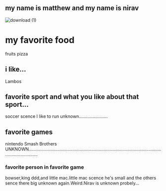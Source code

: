 ## my name is matthew and my name is nirav

![download (1)](https://user-images.githubusercontent.com/59803854/76439978-317b7580-638b-11ea-98c2-c55da1c71119.jpg)


# my favorite food
fruits
pizza
## i like...
Lambos
## favorite sport and what you like about that sport...
soccer scence I like to run
unknown.......................

## favorite games
nintendo Smash Brothers
UNKNOWN....................................................................................................................................
### favorite person in favorite game
bowser,king ddd,and little mac.little mac scence he's small and the others sence there big
unknown again.Weird.Nirav is unknown probely...
